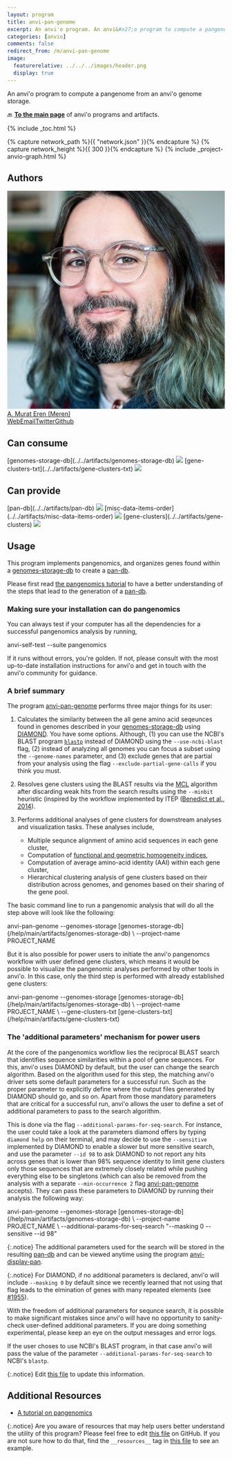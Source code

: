 ```yaml
---
layout: program
title: anvi-pan-genome
excerpt: An anvi'o program. An anvi&#x27;o program to compute a pangenome from an anvi&#x27;o genome storage.
categories: [anvio]
comments: false
redirect_from: /m/anvi-pan-genome
image:
  featurerelative: ../../../images/header.png
  display: true
---
```


An anvi&#x27;o program to compute a pangenome from an anvi&#x27;o genome storage.

🔙 **[To the main page](../../)** of anvi'o programs and artifacts.


{% include _toc.html %}
<div id="svg" class="subnetwork"></div>
{% capture network_path %}{{ "network.json" }}{% endcapture %}
{% capture network_height %}{{ 300 }}{% endcapture %}
{% include _project-anvio-graph.html %}


## Authors

<div class="anvio-person"><div class="anvio-person-info"><div class="anvio-person-photo"><img class="anvio-person-photo-img" src="../../images/authors/meren.jpg" /></div><div class="anvio-person-info-box"><a href="/people/meren" target="_blank"><span class="anvio-person-name">A. Murat Eren (Meren)</span></a><div class="anvio-person-social-box"><a href="http://merenlab.org" class="person-social" target="_blank"><i class="fa fa-fw fa-home"></i>Web</a><a href="mailto:a.murat.eren@gmail.com" class="person-social" target="_blank"><i class="fa fa-fw fa-envelope-square"></i>Email</a><a href="http://twitter.com/merenbey" class="person-social" target="_blank"><i class="fa fa-fw fa-twitter-square"></i>Twitter</a><a href="http://github.com/meren" class="person-social" target="_blank"><i class="fa fa-fw fa-github"></i>Github</a></div></div></div></div>



## Can consume


<p style="text-align: left" markdown="1"><span class="artifact-r">[genomes-storage-db](../../artifacts/genomes-storage-db) <img src="../../images/icons/DB.png" class="artifact-icon-mini" /></span> <span class="artifact-r">[gene-clusters-txt](../../artifacts/gene-clusters-txt) <img src="../../images/icons/TXT.png" class="artifact-icon-mini" /></span></p>


## Can provide


<p style="text-align: left" markdown="1"><span class="artifact-p">[pan-db](../../artifacts/pan-db) <img src="../../images/icons/DB.png" class="artifact-icon-mini" /></span> <span class="artifact-p">[misc-data-items-order](../../artifacts/misc-data-items-order) <img src="../../images/icons/CONCEPT.png" class="artifact-icon-mini" /></span> <span class="artifact-p">[gene-clusters](../../artifacts/gene-clusters) <img src="../../images/icons/CONCEPT.png" class="artifact-icon-mini" /></span></p>


## Usage


This program implements pangenomics, and organizes genes found within a <span class="artifact-n">[genomes-storage-db](/help/main/artifacts/genomes-storage-db)</span> to create a <span class="artifact-n">[pan-db](/help/main/artifacts/pan-db)</span>.

Please first read [the pangenomics tutorial](http://merenlab.org/2016/11/08/pangenomics-v2) to have a better understanding of the steps that lead to the generation of a <span class="artifact-n">[pan-db](/help/main/artifacts/pan-db)</span>.

### Making sure your installation can do pangenomics

You can always test if your computer has all the dependencies for a successful pangenomics analysis by running,

<div class="codeblock" markdown="1">
anvi&#45;self&#45;test &#45;&#45;suite pangenomics
</div>

If it runs without errors, you're golden. If not, please consult with the most up-to-date installation instructions for anvi'o and get in touch with the anvi'o community for guidance.

### A brief summary

The program <span class="artifact-p">[anvi-pan-genome](/help/main/programs/anvi-pan-genome)</span> performs three major things for its user:

1. Calculates the similarity between the all gene amino acid seqeunces found in genomes described in your <span class="artifact-n">[genomes-storage-db](/help/main/artifacts/genomes-storage-db)</span> using [DIAMOND](https://www.wsi.uni-tuebingen.de/lehrstuehle/algorithms-in-bioinformatics/software/diamond/). You have some options. Although, (1) you can use the NCBI's BLAST program [`blastp`](https://blast.ncbi.nlm.nih.gov/Blast.cgi?PAGE=Proteins) instead of DIAMOND using the `--use-ncbi-blast` flag, (2) instead of analyzing all genomes you can focus a subset using the `--genome-names` parameter, and (3) exclude genes that are partial from your analysis using the flag `--exclude-partial-gene-calls` if you think you must.

2. Resolves gene clusters using the BLAST results via the [MCL](http://micans.org/mcl/) algorithm after discarding weak hits from the search results using the `--minbit` heuristic (inspired by the workflow implemented by ITEP ([Benedict et al., 2014](https://bmcgenomics.biomedcentral.com/articles/10.1186/1471-2164-15-8)).

3. Performs additional analyses of gene clusters for downstream analyses and visualization tasks. These analyses include,

    * Multiple sequnce alignment of amino acid sequences in each gene cluster,
    * Computation of [functional and geometric homogeneity indices](https://merenlab.org/2016/11/08/pangenomics-v2/#functional-and-geometric-homogeneity-estimates-in-anvio),
    * Computation of average amino-acid identity (AAI) within each gene cluster,
    * Hierarchical clustering analysis of gene clusters based on their distribution across genomes, and genomes based on their sharing of the gene pool.

The basic command line to run a pangenomic analysis that will do all the step above will look like the following:

<div class="codeblock" markdown="1">
anvi&#45;pan&#45;genome &#45;&#45;genomes&#45;storage <span class="artifact&#45;n">[genomes&#45;storage&#45;db](/help/main/artifacts/genomes&#45;storage&#45;db)</span> \
                &#45;&#45;project&#45;name PROJECT_NAME
</div>

But it is also possible for power users to initiate the anvi'o pangenomcs workflow with user defined gene clusters, which means it would be possible to visualize the pangenomic analyses performed by other tools in anvi'o. In this case, only the third step is performed with already established gene clusters:

<div class="codeblock" markdown="1">
anvi&#45;pan&#45;genome &#45;&#45;genomes&#45;storage <span class="artifact&#45;n">[genomes&#45;storage&#45;db](/help/main/artifacts/genomes&#45;storage&#45;db)</span> \
                &#45;&#45;project&#45;name PROJECT_NAME \
                &#45;&#45;gene&#45;clusters&#45;txt <span class="artifact&#45;n">[gene&#45;clusters&#45;txt](/help/main/artifacts/gene&#45;clusters&#45;txt)</span>
</div>


### The 'additional parameters' mechanism for power users

At the core of the pangenomics workflow lies the reciprocal BLAST search that identifies sequence similarities within a pool of gene sequences. For this, anvi'o uses DIAMOND by default, but the user can change the search algorithm. Based on the algorithm used for this step, the matching anvi'o driver sets some default parameters for a successful run. Such as the proper parameter to explicitly define where the output files generated by DIAMOND should go, and so on. Apart from those mandatory parameters that are critical for a successful run, anvi'o allows the user to define a set of additional parameters to pass to the search algorithm.

This is done via the flag `--additional-params-for-seq-search`. For instance, the user could take a look at the parameters diamond offers by typing `diamond help` on their terminal, and may decide to use the `--sensitive` implemented by DIAMOND to enable a slower but more sensitive search, and use the parameter `--id 98` to ask DIAMOND to not report any hits across genes that is lower than 98% sequence identity to limit gene clusters only those sequences that are extremely closely related while pushing everything else to be singletons (which can also be removed from the analysis with a separate `--min-occurrence 2` flag <span class="artifact-p">[anvi-pan-genome](/help/main/programs/anvi-pan-genome)</span> accepts). They can pass these parameters to DIAMOND by running their analysis the following way:

<div class="codeblock" markdown="1">
anvi&#45;pan&#45;genome &#45;&#45;genomes&#45;storage <span class="artifact&#45;n">[genomes&#45;storage&#45;db](/help/main/artifacts/genomes&#45;storage&#45;db)</span> \
                &#45;&#45;project&#45;name PROJECT_NAME \
                &#45;&#45;additional&#45;params&#45;for&#45;seq&#45;search "&#45;&#45;masking 0 &#45;&#45;sensitive &#45;&#45;id 98"
</div>

{:.notice}
The additional parameters used for the search will be stored in the resulting <span class="artifact-n">[pan-db](/help/main/artifacts/pan-db)</span> and can be viewed anytime using the program <span class="artifact-p">[anvi-display-pan](/help/main/programs/anvi-display-pan)</span>.

{:.notice}
For DIAMOND, if no additional parameters is declared, anvi'o will include `--masking 0` by default since we recently learned that not using that flag leads to the elmination of genes with many repeated elements (see [#1955](https://github.com/merenlab/anvio/issues/1955)).

With the freedom of additional parameters for sequnce search, it is possible to make significant mistakes since anvi'o will have no opportunity to sanity-check user-defined additional parameters. If you are doing something experimental, please keep an eye on the output messages and error logs.

If the user choses to use NCBI's BLAST program, in that case anvi'o will pass the value of the parameter `--additional-params-for-seq-search` to NCBI's `blastp`.


{:.notice}
Edit [this file](https://github.com/merenlab/anvio/tree/master/anvio/docs/programs/anvi-pan-genome.md) to update this information.


## Additional Resources


* [A tutorial on pangenomics](http://merenlab.org/2016/11/08/pangenomics-v2/)


{:.notice}
Are you aware of resources that may help users better understand the utility of this program? Please feel free to edit [this file](https://github.com/merenlab/anvio/tree/master/bin/anvi-pan-genome) on GitHub. If you are not sure how to do that, find the `__resources__` tag in [this file](https://github.com/merenlab/anvio/blob/master/bin/anvi-interactive) to see an example.
